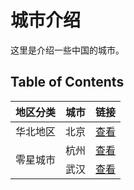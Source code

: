 # 城市介绍

这里是介绍一些中国的城市。

## Table of Contents

<div class="md-typeset__scrollwrap">
<div class="md-typeset__table">
<table>
  <thead>
    <tr>
      <th>地区分类</th>
      <th>城市</th>
      <th>链接</th>
    </tr>
  </thead>
  <tbody>
    <tr>
      <td rowspan="1">华北地区</td>
      <td>北京</td>
      <td><a href="华北/北京">查看</a></td>
    </tr>
    <tr>
      <td rowspan="2" class="vertical-center">零星城市</td>
      <td>杭州</td>
      <td><a href="杭州">查看</a></td>
    </tr>
    <tr>
      <td>武汉</td>
      <td><a href="武汉">查看</a></td>
    </tr>
  </tbody>
</table>
</div>
</div>
<style>
.vertical-center {
  vertical-align: middle !important;
}
</style>